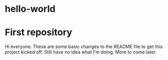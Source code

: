 # hello-world
First repository
=====================

Hi everyone. These are some basic changes to the README file to get this project kicked off. Still have no idea what I'm doing.
More to come later.
